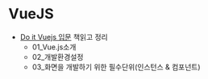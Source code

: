 # VueJS
- [Do it Vuejs 입문](http://www.yes24.com/24/goods/58206961) 책읽고 정리
    - 01_Vue.js소개
    - 02_개발환경설정
    - 03_화면을 개발하기 위한 필수단위(인스턴스 & 컴포넌트)

